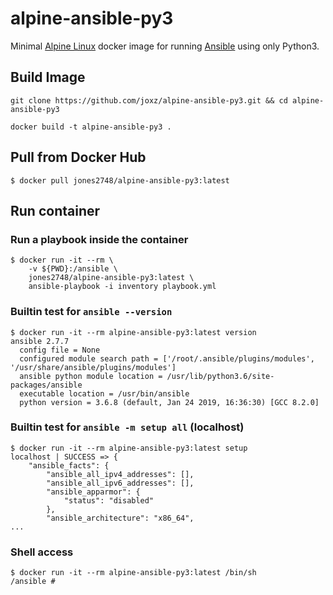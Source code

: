# alpine-ansible-py3

Minimal [Alpine Linux](https://alpinelinux.org/) docker image for running [Ansible](https://www.ansible.com/) using only Python3.

## Build Image

```
git clone https://github.com/joxz/alpine-ansible-py3.git && cd alpine-ansible-py3

docker build -t alpine-ansible-py3 .
```

## Pull from Docker Hub

```
$ docker pull jones2748/alpine-ansible-py3:latest
```

## Run container

### Run a playbook inside the container

```
$ docker run -it --rm \
    -v ${PWD}:/ansible \
    jones2748/alpine-ansible-py3:latest \
    ansible-playbook -i inventory playbook.yml
```

### Builtin test for `ansible --version`

```
$ docker run -it --rm alpine-ansible-py3:latest version
ansible 2.7.7
  config file = None
  configured module search path = ['/root/.ansible/plugins/modules', '/usr/share/ansible/plugins/modules']
  ansible python module location = /usr/lib/python3.6/site-packages/ansible
  executable location = /usr/bin/ansible
  python version = 3.6.8 (default, Jan 24 2019, 16:36:30) [GCC 8.2.0]
```

### Builtin test for `ansible -m setup all` (localhost)

```
$ docker run -it --rm alpine-ansible-py3:latest setup
localhost | SUCCESS => {
    "ansible_facts": {
        "ansible_all_ipv4_addresses": [],
        "ansible_all_ipv6_addresses": [],
        "ansible_apparmor": {
            "status": "disabled"
        },
        "ansible_architecture": "x86_64",
...
```

### Shell access

```
$ docker run -it --rm alpine-ansible-py3:latest /bin/sh
/ansible #
```